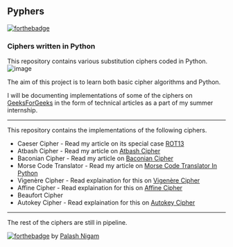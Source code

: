 ## Pyphers
[![forthebadge](http://forthebadge.com/images/badges/made-with-python.svg)](http://forthebadge.com)
### Ciphers written in Python
This repository contains various substitution ciphers coded in Python.
![image](https://raw.githubusercontent.com/palash25/pyphers/master/assets/img.jpg)


The aim of this project is to learn both basic cipher algorithms and Python.

I will be documenting implementations of some of the ciphers on [GeeksForGeeks](http://www.geeksforgeeks.org/) in the form of technical articles as a part of my summer internship.

---
This repository contains the implementations of the following ciphers.
* Caeser Cipher - Read my article on its special case [ROT13](http://www.geeksforgeeks.org/rot13-cipher/)
* Atbash Cipher - Read my article on [Atbash Cipher](http://www.geeksforgeeks.org/implementing-atbash-cipher/)
* Baconian Cipher - Read my article on [Baconian Cipher](http://www.geeksforgeeks.org/baconian-cipher/)
* Morse Code Translator - Read my article on [Morse Code Translator In Python](http://www.geeksforgeeks.org/morse-code-translator-python/)
* Vigenère Cipher - Read explaination for this on [Vigenère Cipher](http://www.geeksforgeeks.org/vigenere-cipher/)
* Affine Cipher - Read explaination for this on [Affine Cipher](http://www.geeksforgeeks.org/implementation-affine-cipher/)
* Beaufort Cipher
* Autokey Cipher - Read explaination for this on [Autokey Cipher](http://practicalcryptography.com/ciphers/autokey-cipher/) 
-----
The rest of the ciphers are still in pipeline.


[![forthebadge](http://forthebadge.com/images/badges/built-with-love.svg)](http://forthebadge.com) by [Palash Nigam](https://github.com/palash25/)
